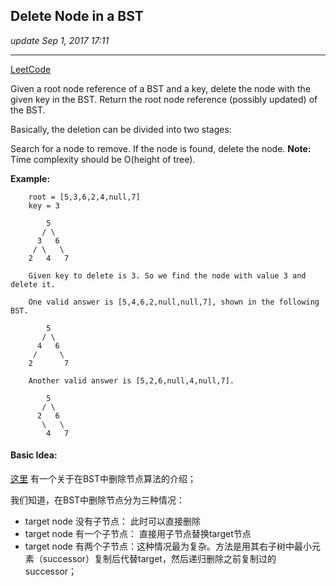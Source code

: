 ## Delete Node in a BST
_update Sep 1, 2017  17:11_

---
[LeetCode](https://leetcode.com/problems/delete-node-in-a-bst/description/)

Given a root node reference of a BST and a key, delete the node with the given key in the BST. Return the root node reference (possibly updated) of the BST.

Basically, the deletion can be divided into two stages:

Search for a node to remove.
If the node is found, delete the node.
**Note:** Time complexity should be O(height of tree).

**Example:**

        root = [5,3,6,2,4,null,7]
        key = 3
        
            5
           / \
          3   6
         / \   \
        2   4   7
        
        Given key to delete is 3. So we find the node with value 3 and delete it.
        
        One valid answer is [5,4,6,2,null,null,7], shown in the following BST.
        
            5
           / \
          4   6
         /     \
        2       7
        
        Another valid answer is [5,2,6,null,4,null,7].
        
            5
           / \
          2   6
           \   \
            4   7
            
#### Basic Idea:
[这里](http://www.algolist.net/Data_structures/Binary_search_tree/Removal) 有一个关于在BST中删除节点算法的介绍；

我们知道，在BST中删除节点分为三种情况：
-  target node 没有子节点：  此时可以直接删除
-  target node 有一个子节点： 直接用子节点替换target节点
-  target node 有两个子节点：这种情况最为复杂。方法是用其右子树中最小元素（successor）复制后代替target，然后递归删除之前复制过的successor；





